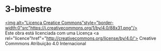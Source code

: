 # 3-bimestre


<a rel="licence" href="http://creativecomms.org/license/by/4.0/"><img alt="Licença Creatice Commons"style="border-width:0"src"https://i.creativecommons.org/1/by/4.0/88x31.png"/></a><br />Este obra está licenciada com uma Licença <a rel="licence"href"="http://creativecommons.org/license/by/4.0/'> Creative Commmons Atribuição 4.0 Internacional</a>
